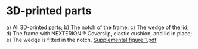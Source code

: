 # 3D-printed parts
a) All 3D-printed parts; b) The notch of the frame; c) The wedge of the lid; d) The frame with NEXTERION ® Coverslip, elastic cushion, and lid in place; e) The wedge is fitted in the notch.
[Supplemental figure 1.pdf](https://github.com/VPuelleslab/ExSRRF/files/9383349/Supplemental.figure.1.pdf)
